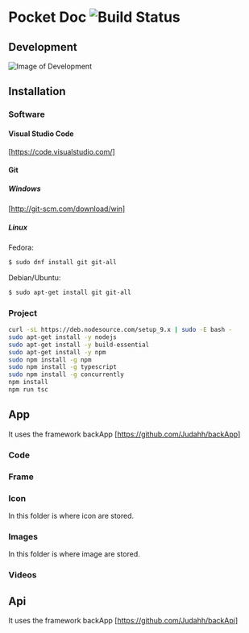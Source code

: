 # Pocket Doc ![Build Status](https://travis-ci.org/Judahh/pocketDoc.svg?branch=master)

## Development

![Image of Development](https://github.com/judahh/pocketDoc/blob/master/Server.png)

## Installation

### Software

#### Visual Studio Code

[https://code.visualstudio.com/]

#### Git

##### Windows
[http://git-scm.com/download/win]

##### Linux
Fedora:
```sh
$ sudo dnf install git git-all
```
Debian/Ubuntu:
```sh
$ sudo apt-get install git git-all
```

### Project

```sh
curl -sL https://deb.nodesource.com/setup_9.x | sudo -E bash -
sudo apt-get install -y nodejs
sudo apt-get install -y build-essential
sudo apt-get install -y npm
sudo npm install -g npm
sudo npm install -g typescript
sudo npm install -g concurrently	
npm install
npm run tsc
```

## App

It uses the framework backApp [https://github.com/Judahh/backApp]

### Code

### Frame

### Icon

In this folder is where icon are stored.

### Images

In this folder is where image are stored.

### Videos

## Api

It uses the framework backApp [https://github.com/Judahh/backApi]
